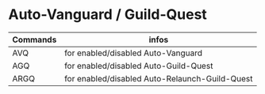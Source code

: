 Auto-Vanguard / Guild-Quest
======

Commands | infos
--- | ---
AVQ | for enabled/disabled Auto-Vanguard
AGQ | for enabled/disabled Auto-Guild-Quest
ARGQ | for enabled/disabled Auto-Relaunch-Guild-Quest
